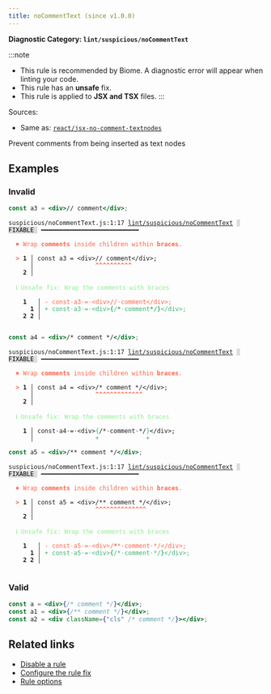 ```yaml
---
title: noCommentText (since v1.0.0)
---
```


**Diagnostic Category: `lint/suspicious/noCommentText`**

:::note
- This rule is recommended by Biome. A diagnostic error will appear when linting your code.
- This rule has an **unsafe** fix.
- This rule is applied to **JSX and TSX** files.
:::

Sources: 
- Same as: <a href="https://github.com/jsx-eslint/eslint-plugin-react/blob/master/docs/rules/jsx-no-comment-textnodes.md" target="_blank"><code>react/jsx-no-comment-textnodes</code></a>

Prevent comments from being inserted as text nodes

## Examples

### Invalid

```jsx
const a3 = <div>// comment</div>;
```

<pre class="language-text"><code class="language-text">suspicious/noCommentText.js:1:17 <a href="https://biomejs.dev/linter/rules/no-comment-text">lint/suspicious/noCommentText</a> <span style="color: #000; background-color: #ddd;"> FIXABLE </span> ━━━━━━━━━━━━━━━━━━━━━━━━━━━

<strong><span style="color: Tomato;">  </span></strong><strong><span style="color: Tomato;">✖</span></strong> <span style="color: Tomato;">Wrap </span><span style="color: Tomato;"><strong>comments</strong></span><span style="color: Tomato;"> inside children within </span><span style="color: Tomato;"><strong>braces</strong></span><span style="color: Tomato;">.</span>
  
<strong><span style="color: Tomato;">  </span></strong><strong><span style="color: Tomato;">&gt;</span></strong> <strong>1 │ </strong>const a3 = &lt;div&gt;// comment&lt;/div&gt;;
   <strong>   │ </strong>                <strong><span style="color: Tomato;">^</span></strong><strong><span style="color: Tomato;">^</span></strong><strong><span style="color: Tomato;">^</span></strong><strong><span style="color: Tomato;">^</span></strong><strong><span style="color: Tomato;">^</span></strong><strong><span style="color: Tomato;">^</span></strong><strong><span style="color: Tomato;">^</span></strong><strong><span style="color: Tomato;">^</span></strong><strong><span style="color: Tomato;">^</span></strong><strong><span style="color: Tomato;">^</span></strong>
    <strong>2 │ </strong>
  
<strong><span style="color: lightgreen;">  </span></strong><strong><span style="color: lightgreen;">ℹ</span></strong> <span style="color: lightgreen;">Unsafe fix</span><span style="color: lightgreen;">: </span><span style="color: lightgreen;">Wrap the comments with braces</span>
  
    <strong>1</strong>  <strong> │ </strong><span style="color: Tomato;">-</span> <span style="color: Tomato;">c</span><span style="color: Tomato;">o</span><span style="color: Tomato;">n</span><span style="color: Tomato;">s</span><span style="color: Tomato;">t</span><span style="color: Tomato;"><span style="opacity: 0.8;">·</span></span><span style="color: Tomato;">a</span><span style="color: Tomato;">3</span><span style="color: Tomato;"><span style="opacity: 0.8;">·</span></span><span style="color: Tomato;">=</span><span style="color: Tomato;"><span style="opacity: 0.8;">·</span></span><span style="color: Tomato;">&lt;</span><span style="color: Tomato;">d</span><span style="color: Tomato;">i</span><span style="color: Tomato;">v</span><span style="color: Tomato;">&gt;</span><span style="color: Tomato;"><strong>/</strong></span><span style="color: Tomato;">/</span><span style="color: Tomato;"><span style="opacity: 0.8;">·</span></span><span style="color: Tomato;">c</span><span style="color: Tomato;">o</span><span style="color: Tomato;">m</span><span style="color: Tomato;">m</span><span style="color: Tomato;">e</span><span style="color: Tomato;">n</span><span style="color: Tomato;">t</span><span style="color: Tomato;">&lt;</span><span style="color: Tomato;">/</span><span style="color: Tomato;">d</span><span style="color: Tomato;">i</span><span style="color: Tomato;">v</span><span style="color: Tomato;">&gt;</span><span style="color: Tomato;">;</span>
      <strong>1</strong><strong> │ </strong><span style="color: MediumSeaGreen;">+</span> <span style="color: MediumSeaGreen;">c</span><span style="color: MediumSeaGreen;">o</span><span style="color: MediumSeaGreen;">n</span><span style="color: MediumSeaGreen;">s</span><span style="color: MediumSeaGreen;">t</span><span style="color: MediumSeaGreen;"><span style="opacity: 0.8;">·</span></span><span style="color: MediumSeaGreen;">a</span><span style="color: MediumSeaGreen;">3</span><span style="color: MediumSeaGreen;"><span style="opacity: 0.8;">·</span></span><span style="color: MediumSeaGreen;">=</span><span style="color: MediumSeaGreen;"><span style="opacity: 0.8;">·</span></span><span style="color: MediumSeaGreen;">&lt;</span><span style="color: MediumSeaGreen;">d</span><span style="color: MediumSeaGreen;">i</span><span style="color: MediumSeaGreen;">v</span><span style="color: MediumSeaGreen;">&gt;</span><span style="color: MediumSeaGreen;"><strong>{</strong></span><span style="color: MediumSeaGreen;">/</span><span style="color: MediumSeaGreen;"><strong>*</strong></span><span style="color: MediumSeaGreen;"><span style="opacity: 0.8;">·</span></span><span style="color: MediumSeaGreen;">c</span><span style="color: MediumSeaGreen;">o</span><span style="color: MediumSeaGreen;">m</span><span style="color: MediumSeaGreen;">m</span><span style="color: MediumSeaGreen;">e</span><span style="color: MediumSeaGreen;">n</span><span style="color: MediumSeaGreen;">t</span><span style="color: MediumSeaGreen;"><strong>*</strong></span><span style="color: MediumSeaGreen;"><strong>/</strong></span><span style="color: MediumSeaGreen;"><strong>}</strong></span><span style="color: MediumSeaGreen;">&lt;</span><span style="color: MediumSeaGreen;">/</span><span style="color: MediumSeaGreen;">d</span><span style="color: MediumSeaGreen;">i</span><span style="color: MediumSeaGreen;">v</span><span style="color: MediumSeaGreen;">&gt;</span><span style="color: MediumSeaGreen;">;</span>
    <strong>2</strong> <strong>2</strong><strong> │ </strong>  
  
</code></pre>

```jsx
const a4 = <div>/* comment */</div>;
```

<pre class="language-text"><code class="language-text">suspicious/noCommentText.js:1:17 <a href="https://biomejs.dev/linter/rules/no-comment-text">lint/suspicious/noCommentText</a> <span style="color: #000; background-color: #ddd;"> FIXABLE </span> ━━━━━━━━━━━━━━━━━━━━━━━━━━━

<strong><span style="color: Tomato;">  </span></strong><strong><span style="color: Tomato;">✖</span></strong> <span style="color: Tomato;">Wrap </span><span style="color: Tomato;"><strong>comments</strong></span><span style="color: Tomato;"> inside children within </span><span style="color: Tomato;"><strong>braces</strong></span><span style="color: Tomato;">.</span>
  
<strong><span style="color: Tomato;">  </span></strong><strong><span style="color: Tomato;">&gt;</span></strong> <strong>1 │ </strong>const a4 = &lt;div&gt;/* comment */&lt;/div&gt;;
   <strong>   │ </strong>                <strong><span style="color: Tomato;">^</span></strong><strong><span style="color: Tomato;">^</span></strong><strong><span style="color: Tomato;">^</span></strong><strong><span style="color: Tomato;">^</span></strong><strong><span style="color: Tomato;">^</span></strong><strong><span style="color: Tomato;">^</span></strong><strong><span style="color: Tomato;">^</span></strong><strong><span style="color: Tomato;">^</span></strong><strong><span style="color: Tomato;">^</span></strong><strong><span style="color: Tomato;">^</span></strong><strong><span style="color: Tomato;">^</span></strong><strong><span style="color: Tomato;">^</span></strong><strong><span style="color: Tomato;">^</span></strong>
    <strong>2 │ </strong>
  
<strong><span style="color: lightgreen;">  </span></strong><strong><span style="color: lightgreen;">ℹ</span></strong> <span style="color: lightgreen;">Unsafe fix</span><span style="color: lightgreen;">: </span><span style="color: lightgreen;">Wrap the comments with braces</span>
  
<strong>  </strong><strong>  1 │ </strong>const<span style="opacity: 0.8;">·</span>a4<span style="opacity: 0.8;">·</span>=<span style="opacity: 0.8;">·</span>&lt;div&gt;<span style="color: MediumSeaGreen;">{</span>/*<span style="opacity: 0.8;">·</span>comment<span style="opacity: 0.8;">·</span>*/<span style="color: MediumSeaGreen;">}</span>&lt;/div&gt;;
<strong>  </strong><strong>    │ </strong>                <span style="color: MediumSeaGreen;">+</span>             <span style="color: MediumSeaGreen;">+</span>       
</code></pre>

```jsx
const a5 = <div>/** comment */</div>;
```

<pre class="language-text"><code class="language-text">suspicious/noCommentText.js:1:17 <a href="https://biomejs.dev/linter/rules/no-comment-text">lint/suspicious/noCommentText</a> <span style="color: #000; background-color: #ddd;"> FIXABLE </span> ━━━━━━━━━━━━━━━━━━━━━━━━━━━

<strong><span style="color: Tomato;">  </span></strong><strong><span style="color: Tomato;">✖</span></strong> <span style="color: Tomato;">Wrap </span><span style="color: Tomato;"><strong>comments</strong></span><span style="color: Tomato;"> inside children within </span><span style="color: Tomato;"><strong>braces</strong></span><span style="color: Tomato;">.</span>
  
<strong><span style="color: Tomato;">  </span></strong><strong><span style="color: Tomato;">&gt;</span></strong> <strong>1 │ </strong>const a5 = &lt;div&gt;/** comment */&lt;/div&gt;;
   <strong>   │ </strong>                <strong><span style="color: Tomato;">^</span></strong><strong><span style="color: Tomato;">^</span></strong><strong><span style="color: Tomato;">^</span></strong><strong><span style="color: Tomato;">^</span></strong><strong><span style="color: Tomato;">^</span></strong><strong><span style="color: Tomato;">^</span></strong><strong><span style="color: Tomato;">^</span></strong><strong><span style="color: Tomato;">^</span></strong><strong><span style="color: Tomato;">^</span></strong><strong><span style="color: Tomato;">^</span></strong><strong><span style="color: Tomato;">^</span></strong><strong><span style="color: Tomato;">^</span></strong><strong><span style="color: Tomato;">^</span></strong><strong><span style="color: Tomato;">^</span></strong>
    <strong>2 │ </strong>
  
<strong><span style="color: lightgreen;">  </span></strong><strong><span style="color: lightgreen;">ℹ</span></strong> <span style="color: lightgreen;">Unsafe fix</span><span style="color: lightgreen;">: </span><span style="color: lightgreen;">Wrap the comments with braces</span>
  
    <strong>1</strong>  <strong> │ </strong><span style="color: Tomato;">-</span> <span style="color: Tomato;">c</span><span style="color: Tomato;">o</span><span style="color: Tomato;">n</span><span style="color: Tomato;">s</span><span style="color: Tomato;">t</span><span style="color: Tomato;"><span style="opacity: 0.8;">·</span></span><span style="color: Tomato;">a</span><span style="color: Tomato;">5</span><span style="color: Tomato;"><span style="opacity: 0.8;">·</span></span><span style="color: Tomato;">=</span><span style="color: Tomato;"><span style="opacity: 0.8;">·</span></span><span style="color: Tomato;">&lt;</span><span style="color: Tomato;">d</span><span style="color: Tomato;">i</span><span style="color: Tomato;">v</span><span style="color: Tomato;">&gt;</span><span style="color: Tomato;">/</span><span style="color: Tomato;"><strong>*</strong></span><span style="color: Tomato;">*</span><span style="color: Tomato;"><span style="opacity: 0.8;">·</span></span><span style="color: Tomato;">c</span><span style="color: Tomato;">o</span><span style="color: Tomato;">m</span><span style="color: Tomato;">m</span><span style="color: Tomato;">e</span><span style="color: Tomato;">n</span><span style="color: Tomato;">t</span><span style="color: Tomato;"><span style="opacity: 0.8;">·</span></span><span style="color: Tomato;">*</span><span style="color: Tomato;">/</span><span style="color: Tomato;">&lt;</span><span style="color: Tomato;">/</span><span style="color: Tomato;">d</span><span style="color: Tomato;">i</span><span style="color: Tomato;">v</span><span style="color: Tomato;">&gt;</span><span style="color: Tomato;">;</span>
      <strong>1</strong><strong> │ </strong><span style="color: MediumSeaGreen;">+</span> <span style="color: MediumSeaGreen;">c</span><span style="color: MediumSeaGreen;">o</span><span style="color: MediumSeaGreen;">n</span><span style="color: MediumSeaGreen;">s</span><span style="color: MediumSeaGreen;">t</span><span style="color: MediumSeaGreen;"><span style="opacity: 0.8;">·</span></span><span style="color: MediumSeaGreen;">a</span><span style="color: MediumSeaGreen;">5</span><span style="color: MediumSeaGreen;"><span style="opacity: 0.8;">·</span></span><span style="color: MediumSeaGreen;">=</span><span style="color: MediumSeaGreen;"><span style="opacity: 0.8;">·</span></span><span style="color: MediumSeaGreen;">&lt;</span><span style="color: MediumSeaGreen;">d</span><span style="color: MediumSeaGreen;">i</span><span style="color: MediumSeaGreen;">v</span><span style="color: MediumSeaGreen;">&gt;</span><span style="color: MediumSeaGreen;"><strong>{</strong></span><span style="color: MediumSeaGreen;">/</span><span style="color: MediumSeaGreen;">*</span><span style="color: MediumSeaGreen;"><span style="opacity: 0.8;">·</span></span><span style="color: MediumSeaGreen;">c</span><span style="color: MediumSeaGreen;">o</span><span style="color: MediumSeaGreen;">m</span><span style="color: MediumSeaGreen;">m</span><span style="color: MediumSeaGreen;">e</span><span style="color: MediumSeaGreen;">n</span><span style="color: MediumSeaGreen;">t</span><span style="color: MediumSeaGreen;"><span style="opacity: 0.8;">·</span></span><span style="color: MediumSeaGreen;">*</span><span style="color: MediumSeaGreen;">/</span><span style="color: MediumSeaGreen;"><strong>}</strong></span><span style="color: MediumSeaGreen;">&lt;</span><span style="color: MediumSeaGreen;">/</span><span style="color: MediumSeaGreen;">d</span><span style="color: MediumSeaGreen;">i</span><span style="color: MediumSeaGreen;">v</span><span style="color: MediumSeaGreen;">&gt;</span><span style="color: MediumSeaGreen;">;</span>
    <strong>2</strong> <strong>2</strong><strong> │ </strong>  
  
</code></pre>

### Valid

```jsx
const a = <div>{/* comment */}</div>;
const a1 = <div>{/** comment */}</div>;
const a2 = <div className={"cls" /* comment */}></div>;
```

## Related links

- [Disable a rule](/linter/#disable-a-lint-rule)
- [Configure the rule fix](/linter#configure-the-rule-fix)
- [Rule options](/linter/#rule-options)
